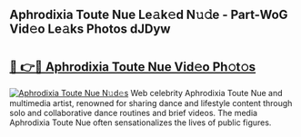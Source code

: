 ## Aphrodixia Toute Nue Le𝚊k𝚎d N𝚞𝚍e - Part-WoG Vid𝚎o Le𝚊ks Photos dJDyw

# <h2><a href="http://fb6c4w6.evod.top/?m=Aphrodixia+Toute+Nue">🔗 👉🔴 Aphrodixia Toute Nue Vid𝚎o Ph𝚘t𝚘s</a></h2>

[![Aphrodixia Toute Nue N𝚞d𝚎s](https://i.imgur.com/8V9OHl7.gif)](http://fb6c4w6.evod.top/?m=Aphrodixia+Toute+Nue)
Web celebrity Aphrodixia Toute Nue and multimedia artist, renowned for sharing dance and lifestyle content through solo and collaborative dance routines and brief videos. The media Aphrodixia Toute Nue often sensationalizes the lives of public figures. 
